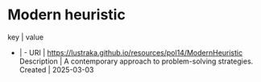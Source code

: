 # Modern heuristic

key | value
- | -
URI | https://lustraka.github.io/resources/pol14/ModernHeuristic
Description | A contemporary approach to problem-solving strategies.
Created | 2025-03-03

